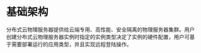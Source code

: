 # 基础架构

分布式云物理服务器提供给云端专用、高性能、安全隔离的物理服务器集群。用户创建分布式云物理服务器实例时指定的实例类型决定了实例的硬件配置，用户可基于需要部署运行的应用类型，并且实现远程登陆操作。
